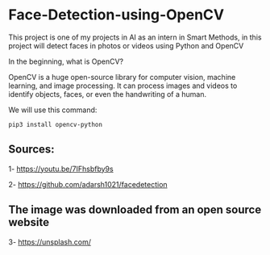 # Face-Detection-using-OpenCV
This project is one of my projects in AI as an intern in Smart Methods, in this project will detect faces in photos or videos using Python and OpenCV

In the beginning, what is OpenCV?

OpenCV is a huge open-source library for computer vision, machine learning, and image processing. It can process images and videos to identify objects, faces, or even the handwriting of a human.


We will use this command:

    pip3 install opencv-python
    
## Sources:

1- https://youtu.be/7IFhsbfby9s

2- https://github.com/adarsh1021/facedetection

## The image was downloaded from an open source website

3- https://unsplash.com/
    

